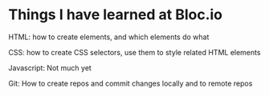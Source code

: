 <h1>Things I have learned at Bloc.io</h1>

<p>HTML: how to create elements, and which elements do what</p>
<p>CSS: how to create CSS selectors, use them to style related HTML elements</p>
<p>Javascript: Not much yet</p>
<p>Git: How to create repos and commit changes locally and to remote repos</p>
